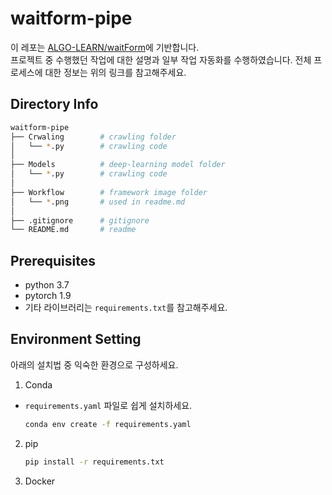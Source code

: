 # waitform-pipe
이 레포는 [ALGO-LEARN/waitForm](https://github.com/ALGO-LEARN/waitForm)에 기반합니다.  
프로젝트 중 수행했던 작업에 대한 설명과 일부 작업 자동화를 수행하였습니다. 전체 프로세스에 대한 정보는 위의 링크를 참고해주세요.

## Directory Info
```bash
waitform-pipe
├── Crwaling        # crawling folder
│   └── *.py        # crawling code
│
├── Models          # deep-learning model folder
│   └── *.py        # crawling code
│
├── Workflow        # framework image folder
│   └── *.png       # used in readme.md
│
├── .gitignore      # gitignore
└── README.md       # readme
```

## Prerequisites
- python 3.7
- pytorch 1.9
- 기타 라이브러리는 `requirements.txt`를 참고해주세요.

## Environment Setting
아래의 설치법 중 익숙한 환경으로 구성하세요.  
1. Conda
- `requirements.yaml` 파일로 쉽게 설치하세요.
  ```bash
  conda env create -f requirements.yaml
  ```

2. pip
   ```bash
   pip install -r requirements.txt
   ```

3. Docker
   ```bash

   ```